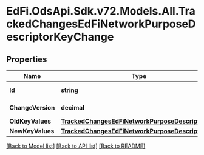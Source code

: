 # EdFi.OdsApi.Sdk.v72.Models.All.TrackedChangesEdFiNetworkPurposeDescriptorKeyChange

## Properties

Name | Type | Description | Notes
------------ | ------------- | ------------- | -------------
**Id** | **string** | Resource identifier | [optional] 
**ChangeVersion** | **decimal** | Change version | [optional] 
**OldKeyValues** | [**TrackedChangesEdFiNetworkPurposeDescriptorKey**](TrackedChangesEdFiNetworkPurposeDescriptorKey.md) |  | [optional] 
**NewKeyValues** | [**TrackedChangesEdFiNetworkPurposeDescriptorKey**](TrackedChangesEdFiNetworkPurposeDescriptorKey.md) |  | [optional] 

[[Back to Model list]](../../README.md#documentation-for-models) [[Back to API list]](../../README.md#documentation-for-api-endpoints) [[Back to README]](../../README.md)

